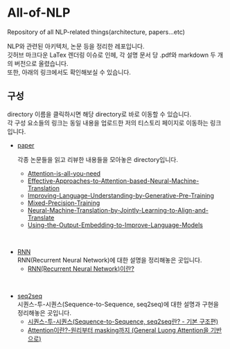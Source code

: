# All-of-NLP
Repository of all NLP-related things(architecture, papers...etc)

NLP와 관련된 아키텍처, 논문 등을 정리한 레포입니다.  
깃허브 마크다운 LaTex 렌더링 이슈로 인헤, 각 설명 문서 당 .pdf와 markdown 두 개의 버전으로 올렸습니다.  
또한, 아래의 링크에서도 확인해보실 수 있습니다.


## 구성
directory 이름을 클릭하시면 해당 directory로 바로 이동할 수 있습니다.  
각 구성 요소들의 링크는 동일 내용을 업로드한 저의 티스토리 페이지로 이동하는 링크입니다.  
- [paper](./paper/)  

    각종 논문들을 읽고 리뷰한 내용들을 모아놓은 directory입니다.
    - [Attention-is-all-you-need](https://gbdai.tistory.com/46)
    - [Effective-Approaches-to-Attention-based-Neural-Machine-Translation](https://gbdai.tistory.com/45)
    - [Improving-Language-Understanding-by-Generative-Pre-Training](https://gbdai.tistory.com/49)
    - [Mixed-Precision-Training](https://gbdai.tistory.com/40)
    - [Neural-Machine-Translation-by-Jointly-Learning-to-Align-and-Translate](https://gbdai.tistory.com/44)
    - [Using-the-Output-Embedding-to-Improve-Language-Models](https://gbdai.tistory.com/48)


<br>

- [RNN](./RNN/)  
RNN(Recurrent Neural Network)에 대한 설명을 정리해놓은 곳입니다.  
  - [RNN(Recurrent Neural Network)이란?](https://gbdai.tistory.com/43)   

  
<br>

- [seq2seq](./seq2seq/)  
시퀀스-투-시퀀스(Sequence-to-Sequence, seq2seq)에 대한 설명과 구현을 정리해놓은 곳입니다.
  - [시퀀스-투-시퀀스(Sequence-to-Sequence, seq2seq란? - 기본 구조편)](https://gbdai.tistory.com/37)
  - [Attention이란?-원리부터 masking까지 (General Luong Attention을 기반으로)](https://gbdai.tistory.com/38)



